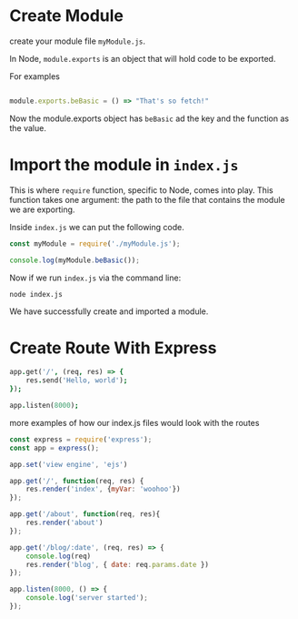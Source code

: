 <!-- When you're finished updating your node & express readme, copy-paste it into here for submission! -->


# Create Module
create your module file `myModule.js`.

In Node, `module.exports` is an object that will hold code to be exported.

For examples

```js

module.exports.beBasic = () => "That's so fetch!"

```

Now the module.exports object has `beBasic` ad the key and the function as the value.

# Import the module in `index.js`

This is where `require` function, specific to Node, comes into play. This function takes one argument: the path to the file that contains the module we are exporting.

Inside `index.js` we can put the following code.

```js 
const myModule = require('./myModule.js');

console.log(myModule.beBasic());
```

Now if we run `index.js` via the command line: 

`node index.js`


We have successfully create and imported a module.

# Create Route With Express

```j
app.get('/', (req, res) => {
    res.send('Hello, world');
});

app.listen(8000);
```
more examples of how our index.js files would look with the routes

```js
const express = require('express');
const app = express();

app.set('view engine', 'ejs')

app.get('/', function(req, res) {
    res.render('index', {myVar: 'woohoo'})
});

app.get('/about', function(req, res){
    res.render('about')
});

app.get('/blog/:date', (req, res) => {
    console.log(req)
    res.render('blog', { date: req.params.date })
});

app.listen(8000, () => {
    console.log('server started');
});
```
